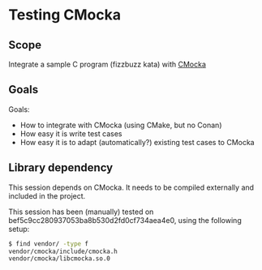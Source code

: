 # Testing CMocka

## Scope

Integrate a sample C program (fizzbuzz kata) with [CMocka](https://cmocka.org/)

## Goals

Goals:
  * How to integrate with CMocka (using CMake, but no Conan)
  * How easy it is write test cases
  * How easy it is to adapt (automatically?) existing test cases to CMocka

## Library dependency

This session depends on CMocka. It needs to be compiled externally and included in the project.

This session has been (manually) tested on bef5c9cc280937053ba8b530d2fd0cf734aea4e0, using the following setup:

```bash
$ find vendor/ -type f
vendor/cmocka/include/cmocka.h
vendor/cmocka/libcmocka.so.0
```
